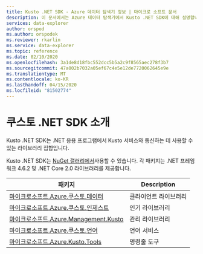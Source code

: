 ```yaml
---
title: Kusto .NET SDK - Azure 데이터 탐색기 정보 | 마이크로 소프트 문서
description: 이 문서에서는 Azure 데이터 탐색기에서 Kusto .NET SDK에 대해 설명합니다.
services: data-explorer
author: orspod
ms.author: orspodek
ms.reviewer: rkarlin
ms.service: data-explorer
ms.topic: reference
ms.date: 02/10/2020
ms.openlocfilehash: 3a1de8d18fbc552dcc5b5a2c9f8565aec278f3b7
ms.sourcegitcommit: 47a002b7032a05ef67c4e5e12de7720062645e9e
ms.translationtype: MT
ms.contentlocale: ko-KR
ms.lasthandoff: 04/15/2020
ms.locfileid: "81502774"
---
```

# <a name="about-kusto-net-sdk"></a>쿠스토 .NET SDK 소개

Kusto .NET SDK는 .NET 응용 프로그램에서 Kusto 서비스와 통신하는 데 사용할 수 있는 라이브러리 집합입니다.

Kusto .NET SDK는 [NuGet 갤러리에서](https://www.nuget.org/)사용할 수 있습니다.
각 패키지는 .NET 프레임워크 4.6.2 및 .NET Core 2.0 라이브러리를 제공합니다.

|패키지                                                                                             |Description        |
|----------------------------------------------------------------------------------------------------|-------------------|
|[마이크로소프트.Azure.쿠스토.데이터](https://www.nuget.org/packages/Microsoft.Azure.Kusto.Data/)            |클라이언트 라이브러리     |
|[마이크로소프트.Azure.쿠스토.인제스트](https://www.nuget.org/packages/Microsoft.Azure.Kusto.Ingest/)        |인기 라이브러리  |
|[마이크로소프트.Azure.Management.Kusto](https://www.nuget.org/packages/Microsoft.Azure.Management.Kusto/)|관리 라이브러리 |
|[마이크로소프트.Azure.쿠스토.언어](https://www.nuget.org/packages/Microsoft.Azure.Kusto.Language/)    |언어 서비스   |
|[마이크로소프트.Azure.Kusto.Tools](https://www.nuget.org/packages/Microsoft.Azure.Kusto.Tools/)          |명령줄 도구 |

